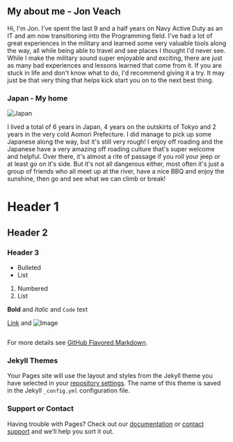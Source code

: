 ## My about me - Jon Veach

Hi, I'm Jon.  I've spent the last 9 and a half years on Navy Active Duty as an IT and am now transitioning into the Programming field.  I've had a lot of great experiences in the military and learned some very valuable tools along the way, all while being able to travel and see places I thought I'd never see.  While I make the military sound super enjoyable and exciting, there are just as many bad experiences and lessons learned that come from it.  If you are stuck in life and don't know what to do, I'd recommend giving it a try.  It may just be that very thing that helps kick start you on to the next best thing.


### Japan - My home
![Japan](https://i.imgur.com/1gZNr36.jpg)

I lived a total of 6 years in Japan, 4 years on the outskirts of Tokyo and 2 years in the very cold Aomori Prefecture.  I did manage to pick up some Japanese along the way, but it's still very rough!  I enjoy off roading and the Japanese have a very amazing off roading culture that's super welcome and helpful.  Over there, it's almost a rite of passage if you roll your jeep or at least go on it's side.  But it's not all dangerous either, most often it's just a group of friends who all meet up at the river, have a nice BBQ and enjoy the sunshine, then go and see what we can climb or break!

# Header 1
## Header 2
### Header 3

- Bulleted
- List

1. Numbered
2. List

**Bold** and _Italic_ and `Code` text

[Link](url) and ![Image](src)
```markdown
```

For more details see [GitHub Flavored Markdown](https://guides.github.com/features/mastering-markdown/).

### Jekyll Themes

Your Pages site will use the layout and styles from the Jekyll theme you have selected in your [repository settings](https://github.com/Zaffierce/Zaffierce.github.io/settings). The name of this theme is saved in the Jekyll `_config.yml` configuration file.

### Support or Contact

Having trouble with Pages? Check out our [documentation](https://help.github.com/categories/github-pages-basics/) or [contact support](https://github.com/contact) and we’ll help you sort it out.
